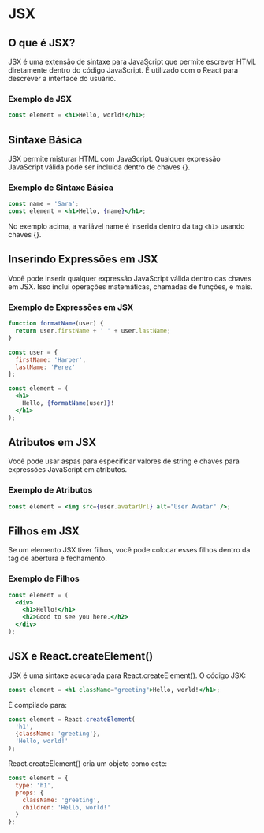 # JSX

## O que é JSX?

JSX é uma extensão de sintaxe para JavaScript que permite escrever HTML diretamente dentro do código JavaScript. É utilizado com o React para descrever a interface do usuário.

### Exemplo de JSX

```jsx
const element = <h1>Hello, world!</h1>;
```

## Sintaxe Básica

JSX permite misturar HTML com JavaScript. Qualquer expressão JavaScript válida pode ser incluída dentro de chaves {}.

### Exemplo de Sintaxe Básica

```jsx
const name = 'Sara';
const element = <h1>Hello, {name}</h1>;
```

No exemplo acima, a variável name é inserida dentro da tag `<h1>` usando chaves {}.

## Inserindo Expressões em JSX

Você pode inserir qualquer expressão JavaScript válida dentro das chaves em JSX. Isso inclui operações matemáticas, chamadas de funções, e mais.

### Exemplo de Expressões em JSX

```jsx
function formatName(user) {
  return user.firstName + ' ' + user.lastName;
}

const user = {
  firstName: 'Harper',
  lastName: 'Perez'
};

const element = (
  <h1>
    Hello, {formatName(user)}!
  </h1>
);
```

## Atributos em JSX

Você pode usar aspas para especificar valores de string e chaves para expressões JavaScript em atributos.

### Exemplo de Atributos

```jsx
const element = <img src={user.avatarUrl} alt="User Avatar" />;
```

## Filhos em JSX

Se um elemento JSX tiver filhos, você pode colocar esses filhos dentro da tag de abertura e fechamento.

### Exemplo de Filhos

```jsx
const element = (
  <div>
    <h1>Hello!</h1>
    <h2>Good to see you here.</h2>
  </div>
);
```

## JSX e React.createElement()

JSX é uma sintaxe açucarada para React.createElement(). O código JSX:

```jsx
const element = <h1 className="greeting">Hello, world!</h1>;
```

É compilado para:

```jsx
const element = React.createElement(
  'h1',
  {className: 'greeting'},
  'Hello, world!'
);
```

React.createElement() cria um objeto como este:

```jsx
const element = {
  type: 'h1',
  props: {
    className: 'greeting',
    children: 'Hello, world!'
  }
};
```